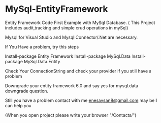 # MySql-EntityFramework
Entity Framework Code First Example with MySql Database. ( This Project includes audit,tracking and simple crud operations in mySql)

Mysql for Visual Studio and Mysql Connector/.Net are necessary.


If You Have a problem, try this steps

Install-package Entity Framework
Install-package MySql.Data
Install-package MySql.Data.Entity

Check Your ConnectionString and check your provider
if you still have a problem

Downgrade your entity framework 6.0 and say yes for mysql.data downgrade question.

Still you have a problem contact with me enesaysan8@gmail.com may be I can help you

(When you open project please write your browser "/Contacts/")
